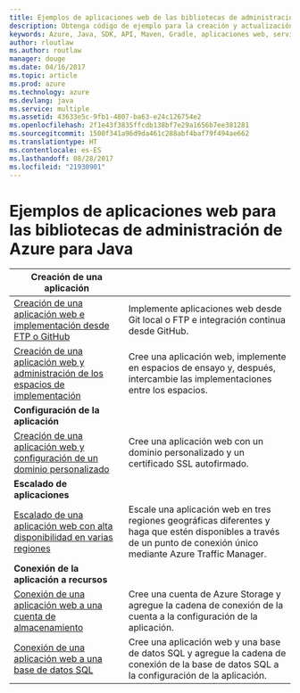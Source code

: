```yaml
---
title: Ejemplos de aplicaciones web de las bibliotecas de administración de Azure para Java
description: Obtenga código de ejemplo para la creación y actualización de aplicaciones web hospedadas en Azure App Service mediante las bibliotecas de administración de Azure para Java.
keywords: Azure, Java, SDK, API, Maven, Gradle, aplicaciones web, servicio de aplicaciones
author: rloutlaw
ms.author: routlaw
manager: douge
ms.date: 04/16/2017
ms.topic: article
ms.prod: azure
ms.technology: azure
ms.devlang: java
ms.service: multiple
ms.assetid: 43633e5c-9fb1-4807-ba63-e24c126754e2
ms.openlocfilehash: 2f1e43f3835ffcdb138bf7e29a1656b7ee381281
ms.sourcegitcommit: 1500f341a96d9da461c288abf4baf79f494ae662
ms.translationtype: HT
ms.contentlocale: es-ES
ms.lasthandoff: 08/28/2017
ms.locfileid: "21930901"
---
```

# <a name="azure-management-libraries-for-java-samples-for-web-apps"></a>Ejemplos de aplicaciones web para las bibliotecas de administración de Azure para Java

| **Creación de una aplicación** ||
|---|---|
| [Creación de una aplicación web e implementación desde FTP o GitHub][1] | Implemente aplicaciones web desde Git local o FTP e integración continua desde GitHub. |
| [Creación de una aplicación web y administración de los espacios de implementación][2] | Cree una aplicación web, implemente en espacios de ensayo y, después, intercambie las implementaciones entre los espacios. |
| **Configuración de la aplicación** ||
| [Creación de una aplicación web y configuración de un dominio personalizado][3] | Cree una aplicación web con un dominio personalizado y un certificado SSL autofirmado. |
| **Escalado de aplicaciones** ||
| [Escalado de una aplicación web con alta disponibilidad en varias regiones][4] | Escale una aplicación web en tres regiones geográficas diferentes y haga que estén disponibles a través de un punto de conexión único mediante Azure Traffic Manager. | 
| **Conexión de la aplicación a recursos** ||
| [Conexión de una aplicación web a una cuenta de almacenamiento][5] | Cree una cuenta de Azure Storage y agregue la cadena de conexión de la cuenta a la configuración de la aplicación. |
| [Conexión de una aplicación web a una base de datos SQL][6] | Cree una aplicación web y una base de datos SQL y agregue la cadena de conexión de la base de datos SQL a la configuración de la aplicación. |

[1]: java-sdk-configure-webapp-sources.md
[2]: https://azure.microsoft.com/resources/samples/app-service-java-manage-staging-and-production-slots-for-web-apps/
[3]: https://azure.microsoft.com/resources/samples/app-service-java-manage-web-apps-with-custom-domains/
[4]: https://azure.microsoft.com/resources/samples/app-service-java-scale-web-apps-on-linux/
[5]: https://azure.microsoft.com/resources/samples/app-service-java-manage-storage-connections-for-web-apps/
[6]: https://azure.microsoft.com/resources/samples/app-service-java-manage-data-connections-for-web-apps/
